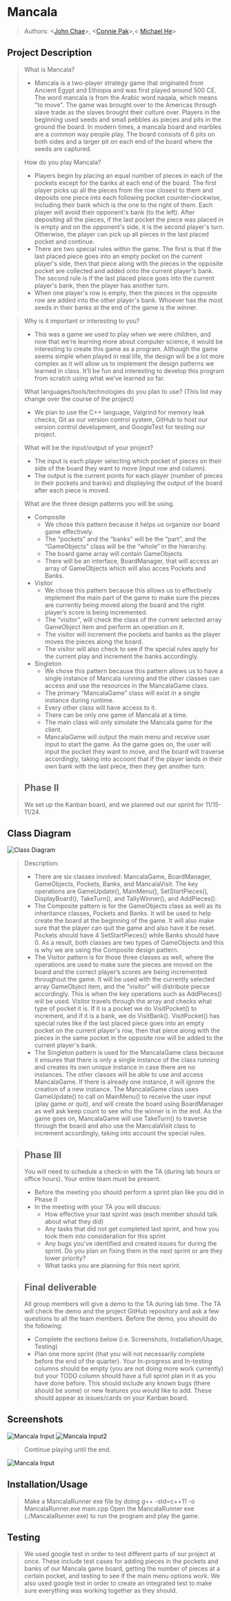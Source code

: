 # Mancala
 
 > Authors: <[John Chae](https://github.com/jyjeachae)>, <[Connie Pak](https://github.com/ConnieP01)>,< [Michael He](https://github.com/MSpecter1)>
 


## Project Description
 >  What is Mancala?
 > * Mancala is a two-player strategy game that originated from Ancient Egypt and Ethiopia and was first played around 500 CE. The word mancala is from the Arabic word naqala, which means "to move". The game was brought over to the Americas through slave trade as the slaves brought their culture over. Players in the beginning used seeds and small pebbles as pieces and pits in the ground the board. In modern times, a mancala board and marbles are a common way people play. The board consists of 6 pits on both sides and a larger pit on each end of the board where the seeds are captured. 
 
 > How do you play Mancala?
 > * Players begin by placing an equal number of pieces in each of the pockets except for the banks at each end of the board. The first player picks up all the pieces from the row closest to them and deposits one piece into each following pocket counter-clockwise, including their bank which is the one to the right of them. Each player will avoid their opponent's bank (to the left). After depositing all the pieces, if the last pocket the piece was placed in is empty and on the opponent's side, it is the second player's turn. Otherwise, the player can pick up all pieces in the last placed pocket and continue. 
 > * There are two special rules within the game. The first is that if the last placed piece goes into an empty pocket on the current player's side, then that piece along with the pieces in the opposite pocket are collected and added onto the current player's bank. The second rule is if the last placed piece goes into the current player's bank, then the player has another turn.
 > * When one player's row is empty, then the pieces in the opposite row are added into the other player's bank. Whoever has the most seeds in their banks at the end of the game is the winner. 
 
 >  Why is it important or interesting to you?
 > * This was a game we used to play when we were children, and now that we’re learning more about computer science, it would be interesting to create this game as a program. Although the game seems simple when played in real life, the design will be a lot more complex as it will allow us to implement the design patterns we learned in class. It’ll be fun and interesting to develop this program from scratch using what we’ve learned so far.

 > What languages/tools/technologies do you plan to use? (This list may change over the course of the project)
 > * We plan to use the C++ language, Valgrind for memory leak checks, Git as our version control system, GitHub to host our version control development, and      GoogleTest for testing our project. 
 
 > What will be the input/output of your project?
 > * The input is each player selecting which pocket of pieces on their side of the board they want to move (input row and column).
 > * The output is the current points for each player (number of pieces in their pockets and banks) and displaying the output of the board after each piece is moved. 
 
 > What are the three design patterns you will be using. 
 > * Composite
 >   * We chose this pattern because it helps us organize our board game effectively.
 >   * The “pockets” and the “banks” will be the “part”, and the “GameObjects” class will be the “whole” in the hierarchy.
 >   * The board game array will contain GameObjects
 >   * There will be an interface, BoardManager, that will access an array of GameObjects which will also acces Pockets and Banks. 
 > * Visitor
 >   * We chose this pattern because this allows us to effectively implement the main part of the game to make sure the pieces are currently being moved along the board and the right player’s score is being incremented.
 >   * The “visitor”, will check the class of the current selected array GameObject item and perform an operation on it.
 >   * The visitor will increment the pockets and banks as the player moves the pieces along the board. 
 >   * The visitor will also check to see if the special rules apply for the current play and increment the banks accordingly.
> * Singleton
>   * We chose this pattern because this pattern allows us to have a single instance of Mancala running and the other classes can access and use the resources in the MancalaGame class.
>   * The primary “MancalaGame” class will exist in a single instance during runtime.
>   * Every other class will have access to it.
>   * There can be only one game of Mancala at a time.
>   * The main class will only simulate the Mancala game for the client.
>   * MancalaGame will output the main menu and receive user input to start the game. As the game goes on, the user will input the pocket they want to move, and the board will traverse accordingly, taking into accoont that if the player lands in their own bank with the last piece, then they get another turn.

 > ## Phase II
 > We set up the Kanban board, and we planned out our sprint for 11/15-11/24.
## Class Diagram
 ![Class Diagram](https://github.com/cs100/final-project-mhe034-cpak014-jchae007/blob/master/Class%20Diagram.png)
 > Description:
 > * There are six classes involved: MancalaGame, BoardManager, GameObjects, Pockets, Banks, and MancalaVisit. The key operations are GameUpdate(), MainMenu(), SetStartPieces(), DisplayBoard(), TakeTurn(), and TallyWinner(), and AddPieces(). 
 > * The Composite pattern is for the GameObjects class as well as its inheritance classes, Pockets and Banks. It will be used to help create the board at the beginning of the game. It will also make sure that the player can quit the game and also have it be reset. Pockets should have 4 SetStartPieces() while Banks should have 0. As a result, both classes are two types of GameObjects and this is why we are using the Composite design pattern.
> * The Visitor pattern is for those three classes as well, where the operations are used to make sure the pieces are moved on the board and the correct player’s scores are being incremented throughout the game. It will be used with the currently selected array GameObject item, and the “visitor” will distribute piecse accordingly. This is when the key operations such as AddPieces() will be used. Visitor travels through the array and checks what type of pocket it is. If it is a pocket we do VisitPocket() to increment, and if it is a bank, we do VisitBank(). VisitPocket() has special rules like if the last placed piece goes into an empty pocket on the current player's row, then that piece along with the pieces in the same pocket in the opposite row will be added to the current player's bank.
> * The Singleton pattern is used for the MancalaGame class because it ensures that there is only a single instance of the class running and creates its own unique instance in case there are no instances. The other classes will be able to use and access MancalaGame. If there is already one instance, it will ignore the creation of a new instance. The MancalaGame class uses GameUpdate() to call on MainMenu() to receive the user input (play game or quit), and will create the board using BoardManager as well ask keep count to see who the winner is in the end. As the game goes on, MancalaGame will use TakeTurn() to traverse through the board and also use the MancalaVisit class to increment accordingly, taking into account the special rules.
  
 > ## Phase III
 > You will need to schedule a check-in with the TA (during lab hours or office hours). Your entire team must be present. 
 > * Before the meeting you should perform a sprint plan like you did in Phase II
 > * In the meeting with your TA you will discuss: 
 >   - How effective your last sprint was (each member should talk about what they did)
 >   - Any tasks that did not get completed last sprint, and how you took them into consideration for this sprint
 >   - Any bugs you've identified and created issues for during the sprint. Do you plan on fixing them in the next sprint or are they lower priority?
 >   - What tasks you are planning for this next sprint.

 > ## Final deliverable
 > All group members will give a demo to the TA during lab time. The TA will check the demo and the project GitHub repository and ask a few questions to all the team members. 
 > Before the demo, you should do the following:
 > * Complete the sections below (i.e. Screenshots, Installation/Usage, Testing)
 > * Plan one more sprint (that you will not necessarily complete before the end of the quarter). Your In-progress and In-testing columns should be empty (you are not doing more work currently) but your TODO column should have a full sprint plan in it as you have done before. This should include any known bugs (there should be some) or new features you would like to add. These should appear as issues/cards on your Kanban board. 
 ## Screenshots
  ![Mancala Input](https://github.com/cs100/final-project-mhe034-cpak014-jchae007/blob/master/Mancala%20Input.png)
  ![Mancala Input2](https://github.com/cs100/final-project-mhe034-cpak014-jchae007/blob/master/Mancala%20Input2.png)
  > Continue playing until the end.
  
  ![Mancala Input](https://github.com/cs100/final-project-mhe034-cpak014-jchae007/blob/master/Output.png)
  
 ## Installation/Usage
 > Make a MancalaRunner exe file by doing g++ -std=c++11 -o MancalaRunner.exe main.cpp
 > Open the MancalaRunner exe (./MancalaRunner.exe) to run the program and play the game.
 ## Testing
 > We used google test in order to test different parts of our project at once. These include test cases for adding pieces in the pockets and banks of our Mancala game board, getting the number of pieces at a certain pocket, and testing to see if the main menu options work. We also used google test in order to create an integrated test to make sure everything was working together as they should.
